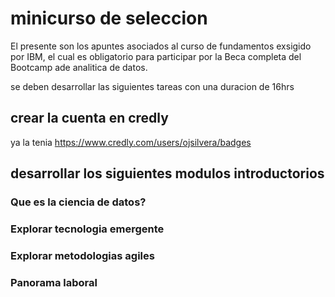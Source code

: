 # minicurso de seleccion

El presente son los apuntes asociados al curso de fundamentos exsigido por IBM, el cual es obligatorio para participar
por la Beca completa del Bootcamp ade analitica de datos.

se deben desarrollar las siguientes tareas con una duracion de 16hrs

## crear la cuenta en credly

ya la tenia <https://www.credly.com/users/ojsilvera/badges>

## desarrollar los siguientes modulos introductorios

### Que es la ciencia de datos?

### Explorar tecnologia emergente

### Explorar metodologias agiles

### Panorama laboral
